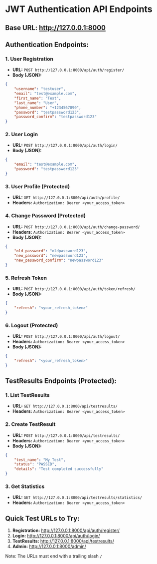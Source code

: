 # JWT Authentication API Endpoints

## Base URL: http://127.0.0.1:8000

## Authentication Endpoints:

### 1. User Registration
- **URL:** `POST http://127.0.0.1:8000/api/auth/register/`
- **Body (JSON):**
```json
{
    "username": "testuser",
    "email": "test@example.com",
    "first_name": "Test",
    "last_name": "User",
    "phone_number": "+1234567890",
    "password": "testpassword123",
    "password_confirm": "testpassword123"
}
```

### 2. User Login
- **URL:** `POST http://127.0.0.1:8000/api/auth/login/`
- **Body (JSON):**
```json
{
    "email": "test@example.com",
    "password": "testpassword123"
}
```

### 3. User Profile (Protected)
- **URL:** `GET http://127.0.0.1:8000/api/auth/profile/`
- **Headers:** `Authorization: Bearer <your_access_token>`

### 4. Change Password (Protected)
- **URL:** `POST http://127.0.0.1:8000/api/auth/change-password/`
- **Headers:** `Authorization: Bearer <your_access_token>`
- **Body (JSON):**
```json
{
    "old_password": "oldpassword123",
    "new_password": "newpassword123",
    "new_password_confirm": "newpassword123"
}
```

### 5. Refresh Token
- **URL:** `POST http://127.0.0.1:8000/api/auth/token/refresh/`
- **Body (JSON):**
```json
{
    "refresh": "<your_refresh_token>"
}
```

### 6. Logout (Protected)
- **URL:** `POST http://127.0.0.1:8000/api/auth/logout/`
- **Headers:** `Authorization: Bearer <your_access_token>`
- **Body (JSON):**
```json
{
    "refresh": "<your_refresh_token>"
}
```

## TestResults Endpoints (Protected):

### 1. List TestResults
- **URL:** `GET http://127.0.0.1:8000/api/testresults/`
- **Headers:** `Authorization: Bearer <your_access_token>`

### 2. Create TestResult
- **URL:** `POST http://127.0.0.1:8000/api/testresults/`
- **Headers:** `Authorization: Bearer <your_access_token>`
- **Body (JSON):**
```json
{
    "test_name": "My Test",
    "status": "PASSED",
    "details": "Test completed successfully"
}
```

### 3. Get Statistics
- **URL:** `GET http://127.0.0.1:8000/api/testresults/statistics/`
- **Headers:** `Authorization: Bearer <your_access_token>`

## Quick Test URLs to Try:

1. **Registration:** http://127.0.0.1:8000/api/auth/register/
2. **Login:** http://127.0.0.1:8000/api/auth/login/
3. **TestResults:** http://127.0.0.1:8000/api/testresults/
4. **Admin:** http://127.0.0.1:8000/admin/

Note: The URLs must end with a trailing slash `/`
